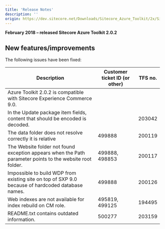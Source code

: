 ```yaml
---
title: 'Release Notes'
description: ''
origin: https://dev.sitecore.net/Downloads/Sitecore_Azure_Toolkit/2x/Sitecore_Azure_Toolkit_202/Release_Notes
---
```


**February 2018 – released Sitecore Azure Toolkit 2.0.2**

## New features/improvements

The following issues have been fixed:

| Description                                                                                                | Customer ticket ID (or other) | TFS no. |
| ---------------------------------------------------------------------------------------------------------- | ----------------------------- | ------- |
| ​Azure Toolkit 2.0.2 is compatible with Sitecore Experience Commerce 9.0.                                  |                               |         |
| ​​In the Update package item fields, content that should be encoded is decoded.                            |                               | 203042  |
| The data folder does not resolve correctly it is relative                                                  | 499888                        | 200119  |
| The Website folder not found exception appears when the Path parameter points to the website root folder.​ | 499888, 498853                | 200117  |
| Impossible to build WDP from existing site on top of SXP 9.0 because of hardcoded database names.​​        | 499888                        | 200126  |
| Web indexes are not available for index rebuild on CM role.                                                | 495819, 499125                | 194495  |
| README.txt contains outdated information.                                                                  | 500277                        | 203159  |
